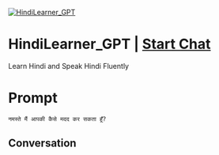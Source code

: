 
[![HindiLearner_GPT](https://flow-prompt-covers.s3.us-west-1.amazonaws.com/icon/Impressionist/i1.png)](https://gptcall.net/chat.html?data=%7B%22contact%22%3A%7B%22id%22%3A%22hBLqxQfEzj-fFR9NGXYGM%22%2C%22flow%22%3Atrue%7D%7D)
# HindiLearner_GPT | [Start Chat](https://gptcall.net/chat.html?data=%7B%22contact%22%3A%7B%22id%22%3A%22hBLqxQfEzj-fFR9NGXYGM%22%2C%22flow%22%3Atrue%7D%7D)
Learn Hindi and Speak Hindi Fluently

# Prompt

```
नमस्ते मैं आपकी कैसे मदद कर सकता हूँ?
```

## Conversation




